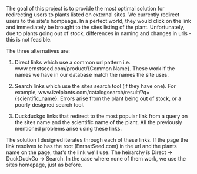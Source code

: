 The goal of this project is to provide the most optimal solution for redirecting users to plants listed on external sites. We currently redirect users to the site's hompeage. In a perfect world, they would click on the link and immediately be brought to the sites listing of the plant. Unfortunately, due to plants going out of stock, differences in naming and changes in urls - this is not feasible. 

The three alternatives are:

1. Direct links which use a common url pattern i.e. ww<span>w.ernstseed.com/product/{Common Name}. These work if the names we have in our database match the names the site uses. 

2. Search links which use the sites search tool (if they have one). For example, ww<span>w.izelplants.com/catalogsearch/result/?q={scientific_name}. Errors arise from the plant being out of stock, or a poorly designed search tool. 

3. Duckduckgo links that redirect to the most popular link from a query on the sites name and the scientific name of the plant. All the previously mentioned problems arise using these links. 

The solution I designed iterates through each of these links. If the page the link resolves to has the root (EnrnstSeed.com) in the url and the plants name on the page, that's the link we'll use. The heirarchy is Direct -> DuckDuckGo -> Search. In the case where none of them work, we use the sites homepage, just as before. 
